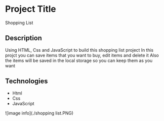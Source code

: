 # Project Title
Shopping List 
## Description

Using HTML, Css and JavaScript to build this shopping list project 
In this projct you can save items that you want to buy, edit items and delete it
Also the items will be saved in the local storage so you can keep them as you want

## Technologies 

- Html
- Css
- JavaScript

![image info](./shopping list.PNG)

